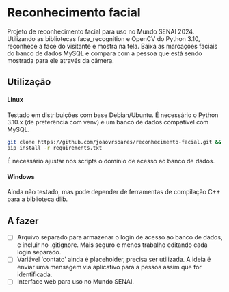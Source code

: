 # Reconhecimento facial

Projeto de reconhecimento facial para uso no Mundo SENAI 2024. Utilizando as bibliotecas face_recognition e OpenCV do Python 3.10, reconhece a face do visitante e mostra na tela.
Baixa as marcações faciais do banco de dados MySQL e compara com a pessoa que está sendo mostrada para ele através da câmera.

## Utilização

#### Linux
Testado em distribuições com base Debian/Ubuntu.
É necessário o Python 3.10.x (de preferência com venv) e um banco de dados compatível com MySQL.
```bash
git clone https://github.com/joaovrsoares/reconhecimento-facial.git && cd reconhecimento-facial/
pip install -r requirements.txt
```
É necessário ajustar nos scripts o domínio de acesso ao banco de dados.
#### Windows
Ainda não testado, mas pode depender de ferramentas de compilação C++ para a biblioteca dlib.

## A fazer
- [ ] Arquivo separado para armazenar o login de acesso ao banco de dados, e incluir no .gitignore. Mais seguro e menos trabalho editando cada login separado.
- [ ] Variável 'contato' ainda é placeholder, precisa ser utilizada. A ideia é enviar uma mensagem via aplicativo para a pessoa assim que for identificada.
- [ ] Interface web para uso no Mundo SENAI.
